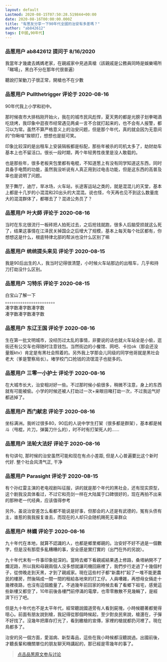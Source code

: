 ```yaml
---
layout: default
Lastmod: 2020-08-15T07:50:28.519844+00:00
date: 2020-08-16T00:00:00.000Z
title: "有葱友分享一下90年代全國的治安有多差嗎？"
author: "ab842612"
tags: [中國,90年代]
---
```



### 品葱用户 **ab842612** 提问于 8/16/2020
    
我當年才幾歲去媽媽老家，在親戚家中見過真槍（該親戚是公務員同時是娛樂場所「睇場」，黑白不分在那年代很普遍）  
  
聽說打架動刀子很正常，開槍也不在少數
    
                

### 品葱用户 **Pullthetrigger** 评论于 2020-08-16
        
90年代我上小学和初中。  
  
那时候夜市大排档刚开始火，我在的城市民风彪悍，夏天男的都是光膀子划拳喝酒吃烧烤，我印象中逛夜市经常遇见两桌一言不合就打起来的，也不会有人报警，都习以为常。虽然不算严格意义上的治安问题，但是那个年代，真的就会因为无意间的“你瞅啥”挨顿打，想想也是挺可笑。  
  
印象比较深的是出租车上安装隔板都是标配，那些年被杀的司机太多了，劫财劫车基本上也不留活口。很长一段时期，两个年轻男性夜里是没人敢载的。  
  
也是那些年，很多老板夹包里都有电棍，不知道葱上有没有同学知道这东西，同时具备手电筒的功能，虽然我没听说有人真正用到过电击功能，但是这东西的高普及率也是说明了问题。  
  
至于舞厅，迪厅，旱冰场，火车站，长途客运站之类的，就是混混儿的天堂，基本上都是十几岁的小混混和20出头的大混混。说也怪，今天再也见不到这么数量庞大的混混群体了，都哪去了？混进公务员了？
        
                

### 品葱用户 **叶大師** 评论于 2020-08-16
        
当时在东北很流行一板砖把人拍死过去，之后抢钱就跑，很多人后脑受损就这么死了，结果这事情在江泽民关掉国企之后增大了规模，基本上每天每个社区都有，你想想这是什么，根底特律北部的帮派也没什么区别了嘛
        
                

### 品葱用户 **统统提头来见** 评论于 2020-08-15
        
我是90后出生的人，我当时记得很清楚，小时候火车站那边的出租车，几乎和持刀打劫没什么区别。
        
                

### 品葱用户 **习特乐** 评论于 2020-08-15
        
白宝山了解一下  
。。。。。。。。。。。。。。。。。。。。。。。  
凑字数凑字数凑字数  
凑字数凑字数凑字数
        
                

### 品葱用户 **东辽王国** 评论于 2020-08-16
        
生在第一批文明城市，没经历过太乱的事情，非要说的话也就火车站全是小偷，逛街还有公交车也得随时注意钱包。当然街边的小餐馆、网吧、卡拉ok（那会还没量贩ktv）肯定是有黑社会照着的。另外我上学那会儿同级的同学他哥就是黑社会老大（爹是警察局长）。堵学校门口抢钱的流氓混子也挺多的。
        
                

### 品葱用户 **三零一小护士** 评论于 2020-08-16
        
在大城市长大，治安相对好一些。不过那时候小偷很多，稍微不注意，身上的东西就有可能被偷。小学的时候还被人打劫过一次+亲眼目睹打劫一次，不过我运气好都逃掉了。
        
                

### 品葱用户 **西门献忠** 评论于 2020-08-16
        
坐标满洲。我听过很多80，90后的人说中学生打架（很多都是群架），基本都是械斗（甩棍，片刀，弹簧刀什么的），时不时有打架死人的……
        
                

### 品葱用户 **法轮大法好** 评论于 2020-08-16
        
有句讲句, 那时候的治安虽然可能和现在有点小差距, 但是人心普遍要比这个新时代好. 整个社会风清气正, 干净
        
                

### 品葱用户 **Parasight** 评论于 2020-08-15
        
有个孙红雷主演的老电视剧叫征服，讲的就是那个年代的黑社会，还有现实原型，这个剧我没具体看过，不过它和亮剑一样在大陆属于口碑很好的，现在再拍不出来的那种老一代经典，应该值得参考  
  
另外，虽说治安差怎么看都不能说是好事，但那会的人还是有武德的，冤有头债有主，谁惹的我我报复谁去，而现在的人却只会随机赐死无辜群众
        
                

### 品葱用户 **林嫻** 评论于 2020-08-16
        
九十年代在本地，就算不認識的人，也都是鄉里鄉親的。治安好不好不過是一個數字，但是沒有那麼多亂糟糟的事，安全感是實打實的（出門在外的另說）。  
  
九十年代末有一件事印象挺深的。當時去鄉下看親戚結果遇上修路，桑塔納開不了爛泥路，所以我和母親兩個人沒多想就讓司機回廠裡了，我們步行走過了十幾個村子，從傍晚走到天黑，才到了親戚家。現在這些村子都“新農村”起了一堆不能更農民的樓房，然後隔成一間一間的租給各地來的打工仔。人員嘈雜，再想母女倆走十幾裡夜路，也沒有這個膽量了。不過幾年前回家的時候去看了看鄉下祖宅，感覺這些新樓又都空了，10年前後各樓門前停滿的電摩，也零零散散不見幾輛了，是經濟下行了吧。  
  
但是九十年代也不是太平年代，經常聽說國道旁有人看到屍塊，小時候聽著都覺得噁心。前面有朋友說到槍，我記得從那個時候起，至少對良民來說，槍還在，子彈不好找了。沒幾年把庫存打光了，看到繳槍的宣傳，家裡的槍就都扔河裡了。現在鳥都多了。  
  
治安的另一個方面，愛滋病、新型毒品，這些在我小時候都沒聽說過。出國前後，才聽長輩和機關單位的朋友聊天時講起的，那已經是零幾年的事了。
        
                





> [点击品葱原文参与讨论](https://pincong.rocks/question/29845)

